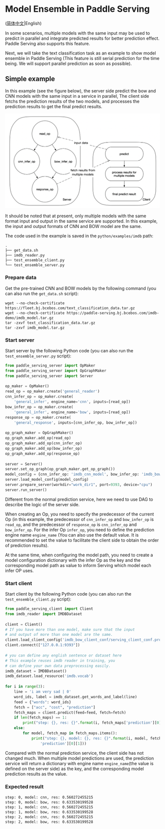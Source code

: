 # Model Ensemble in Paddle Serving

([简体中文](MODEL_ENSEMBLE_IN_PADDLE_SERVING_CN.md)|English)

In some scenarios, multiple models with the same input may be used to predict in parallel and integrate predicted results for better prediction effect. Paddle Serving also supports this feature.

Next, we will take the text classification task as an example to show model ensemble in Paddle Serving (This feature is still serial prediction for the time being. We will support parallel prediction as soon as possible).

## Simple example

In this example (see the figure below), the server side predict the bow and CNN models with the same input in a service in parallel, The client side fetchs the prediction results of the two models, and processes the prediction results to get the final predict results.

![simple example](../images/model_ensemble_example.png)

It should be noted that at present, only multiple models with the same format input and output in the same service are supported. In this example, the input and output formats of CNN and BOW model are the same.

The code used in the example is saved in the `python/examples/imdb` path:

```shell
.
├── get_data.sh
├── imdb_reader.py
├── test_ensemble_client.py
└── test_ensemble_server.py
```

### Prepare data

Get the pre-trained CNN and BOW models by the following command (you can also run the `get_data.sh` script):

```shell
wget --no-check-certificate https://fleet.bj.bcebos.com/text_classification_data.tar.gz
wget --no-check-certificate https://paddle-serving.bj.bcebos.com/imdb-demo/imdb_model.tar.gz
tar -zxvf text_classification_data.tar.gz
tar -zxvf imdb_model.tar.gz
```

### Start server

Start server by the following Python code (you can also run the `test_ensemble_server.py` script):

```python
from paddle_serving_server import OpMaker
from paddle_serving_server import OpGraphMaker
from paddle_serving_server import Server

op_maker = OpMaker()
read_op = op_maker.create('general_reader')
cnn_infer_op = op_maker.create(
    'general_infer', engine_name='cnn', inputs=[read_op])
bow_infer_op = op_maker.create(
    'general_infer', engine_name='bow', inputs=[read_op])
response_op = op_maker.create(
    'general_response', inputs=[cnn_infer_op, bow_infer_op])

op_graph_maker = OpGraphMaker()
op_graph_maker.add_op(read_op)
op_graph_maker.add_op(cnn_infer_op)
op_graph_maker.add_op(bow_infer_op)
op_graph_maker.add_op(response_op)

server = Server()
server.set_op_graph(op_graph_maker.get_op_graph())
model_config = {cnn_infer_op: 'imdb_cnn_model', bow_infer_op: 'imdb_bow_model'}
server.load_model_config(model_config)
server.prepare_server(workdir="work_dir1", port=9393, device="cpu")
server.run_server()
```

Different from the normal prediction service, here we need to use DAG to describe the logic of the server side.

When creating an Op, you need to specify the predecessor of the current Op (in this example, the predecessor of `cnn_infer_op` and `bow_infer_op` is `read_op`, and the predecessor of `response_op` is `cnn_infer_op` and `bow_infer_op`. For the infer Op `infer_op`, you need to define the prediction engine name `engine_name` (You can also use the default value. It is recommended to set the value to facilitate the client side to obtain the order of prediction results).

At the same time, when configuring the model path, you need to create a model configuration dictionary with the infer Op as the key and the corresponding model path as value to inform Serving which model each infer OP uses.

### Start client

Start client by the following Python code (you can also run the `test_ensemble_client.py` script):

```python
from paddle_serving_client import Client
from imdb_reader import IMDBDataset

client = Client()
# If you have more than one model, make sure that the input
# and output of more than one model are the same.
client.load_client_config('imdb_bow_client_conf/serving_client_conf.prototxt')
client.connect(["127.0.0.1:9393"])

# you can define any english sentence or dataset here
# This example reuses imdb reader in training, you
# can define your own data preprocessing easily.
imdb_dataset = IMDBDataset()
imdb_dataset.load_resource('imdb.vocab')

for i in range(3):
    line = 'i am very sad | 0'
    word_ids, label = imdb_dataset.get_words_and_label(line)
    feed = {"words": word_ids}
    fetch = ["acc", "cost", "prediction"]
    fetch_maps = client.predict(feed=feed, fetch=fetch)
    if len(fetch_maps) == 1:
        print("step: {}, res: {}".format(i, fetch_maps['prediction'][0][1]))
    else:
        for model, fetch_map in fetch_maps.items():
            print("step: {}, model: {}, res: {}".format(i, model, fetch_map[
                'prediction'][0][1]))
```

Compared with the normal prediction service, the client side has not changed much. When multiple model predictions are used, the prediction service will return a dictionary with engine name `engine_name`(the value is defined on the server side) as the key, and the corresponding model prediction results as the value.

### Expected result

```shell
step: 0, model: cnn, res: 0.560272455215
step: 0, model: bow, res: 0.633530199528
step: 1, model: cnn, res: 0.560272455215
step: 1, model: bow, res: 0.633530199528
step: 2, model: cnn, res: 0.560272455215
step: 2, model: bow, res: 0.633530199528
```
